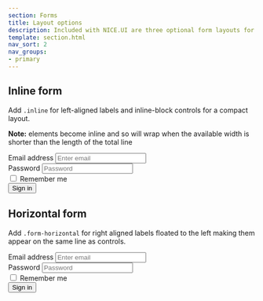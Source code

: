 ```yaml
---
section: Forms
title: Layout options
description: Included with NICE.UI are three optional form layouts for common use cases
template: section.html
nav_sort: 2
nav_groups:
- primary
---
```


## Inline form

Add <code>.inline</code> for left-aligned labels and inline-block controls for a compact layout.

<div class="alert alert-info">
  <p><strong>Note:</strong> elements become inline and so will wrap when the available width is
    shorter than the length of the total line</p>
</div>

<div class="guide-example">
  <form class="inline" role="form">
    <div class="form-group">
      <label for="exampleInputEmail2">Email address</label>
      <input type="email" id="exampleInputEmail2" placeholder="Enter email">
    </div>
    <div class="form-group">
      <label for="exampleInputPassword2">Password</label>
      <input type="password" id="exampleInputPassword2" placeholder="Password">
    </div>
    <div class="form-group checkbox">
      <label><input type="checkbox"> Remember me</label>
    </div>
    <button type="submit" class="btn">Sign in</button>
  </form>
</div>

## Horizontal form

Add <code>.form-horizontal</code> for right aligned labels floated to the left making them appear on the same line as controls.

<div class="guide-example">
  <form class="horizontal" role="form">
    <div class="form-group">
      <label for="exampleInputEmail3">Email address</label>
      <input type="email" id="exampleInputEmail3" placeholder="Enter email">
    </div>
    <div class="form-group">
      <label for="exampleInputPassword3">Password</label>
      <input type="password" id="exampleInputPassword3" placeholder="Password">
    </div>
    <div class="form-group checkbox">
      <label><input type="checkbox"> Remember me</label>
    </div>
    <div class="form-group">
      <button type="submit" class="btn">Sign in</button>
    </div>
  </form>
</div>
